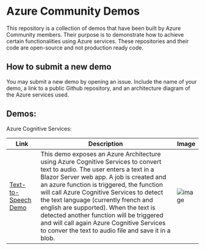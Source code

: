 # Azure Community Demos

This repository is a collection of demos that have been built by Azure Community members. Their purpose is to demonstrate how to achieve certain functionalities using Azure services. These repositories and their code are open-source and not production ready code.

## How to submit a new demo

You may submit a new demo by opening an issue. Include the name of your demo, a link to a public Github repository, and an architecture diagram of the Azure services used.

## Demos:

Azure Cognitive Services:

| Link | Description | Image |
| --- | --- | --- |
| [Text-to-Speech Demo](https://github.com/hugogirard/textToSpeechDemo) | This demo exposes an Azure Architecture using Azure Cognitive Services to convert text to audio. The user enters a text in a Blazor Server web app. A job is created and an azure function is triggered, the function will call Azure Cognitive Services to detect the text language (currently french and english are supported). When the text is detected another function will be triggered and will call again Azure Cognitive Services to conver the text to audio file and save it in a blob. | ![image](https://user-images.githubusercontent.com/35609369/150875709-72c9713a-9fba-4f99-9884-6e8d3d7cee23.png) |
